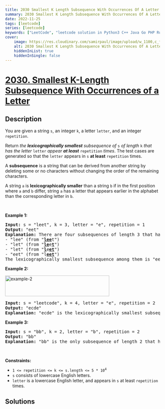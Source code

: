 ```yaml
---
title: 2030 Smallest K Length Subsequence With Occurrences Of A Letter
summary: 2030 Smallest K Length Subsequence With Occurrences Of A Letter LeetCode Solution Explained
date: 2022-11-25
tags: [leetcode]
series: [leetcode]
keywords: ["LeetCode", "leetcode solution in Python3 C++ Java Go PHP Ruby Swift TypeScript Rust C# JavaScript C", "2030 Smallest K Length Subsequence With Occurrences Of A Letter LeetCode Solution Explained in all languages"]
cover:
    image: https://res.cloudinary.com/samirpaul/image/upload/w_1100,c_fit,co_rgb:FFFFFF,l_text:Arial_75_bold:2030 Smallest K Length Subsequence With Occurrences Of A Letter - Solution Explained/problem-solving.webp
    alt: 2030 Smallest K Length Subsequence With Occurrences Of A Letter
    hiddenInList: true
    hiddenInSingle: false
---
```



# [2030. Smallest K-Length Subsequence With Occurrences of a Letter](https://leetcode.com/problems/smallest-k-length-subsequence-with-occurrences-of-a-letter)


## Description

<p>You are given a string <code>s</code>, an integer <code>k</code>, a letter <code>letter</code>, and an integer <code>repetition</code>.</p>

<p>Return <em>the <strong>lexicographically smallest</strong> subsequence of</em> <code>s</code><em> of length</em> <code>k</code> <em>that has the letter</em> <code>letter</code> <em>appear <strong>at least</strong></em> <code>repetition</code> <em>times</em>. The test cases are generated so that the <code>letter</code> appears in <code>s</code> <strong>at least</strong> <code>repetition</code> times.</p>

<p>A <strong>subsequence</strong> is a string that can be derived from another string by deleting some or no characters without changing the order of the remaining characters.</p>

<p>A string <code>a</code> is <strong>lexicographically smaller</strong> than a string <code>b</code> if in the first position where <code>a</code> and <code>b</code> differ, string <code>a</code> has a letter that appears earlier in the alphabet than the corresponding letter in <code>b</code>.</p>

<p>&nbsp;</p>
<p><strong class="example">Example 1:</strong></p>

<pre>
<strong>Input:</strong> s = &quot;leet&quot;, k = 3, letter = &quot;e&quot;, repetition = 1
<strong>Output:</strong> &quot;eet&quot;
<strong>Explanation:</strong> There are four subsequences of length 3 that have the letter &#39;e&#39; appear at least 1 time:
- &quot;lee&quot; (from &quot;<strong><u>lee</u></strong>t&quot;)
- &quot;let&quot; (from &quot;<strong><u>le</u></strong>e<u><strong>t</strong></u>&quot;)
- &quot;let&quot; (from &quot;<u><strong>l</strong></u>e<u><strong>et</strong></u>&quot;)
- &quot;eet&quot; (from &quot;l<u><strong>eet</strong></u>&quot;)
The lexicographically smallest subsequence among them is &quot;eet&quot;.
</pre>

<p><strong class="example">Example 2:</strong></p>
<img alt="example-2" src="https://fastly.jsdelivr.net/gh/doocs/leetcode@main/solution/2000-2099/2030.Smallest%20K-Length%20Subsequence%20With%20Occurrences%20of%20a%20Letter/images/smallest-k-length-subsequence.png" style="width: 339px; height: 67px;" />
<pre>
<strong>Input:</strong> s = &quot;leetcode&quot;, k = 4, letter = &quot;e&quot;, repetition = 2
<strong>Output:</strong> &quot;ecde&quot;
<strong>Explanation:</strong> &quot;ecde&quot; is the lexicographically smallest subsequence of length 4 that has the letter &quot;e&quot; appear at least 2 times.
</pre>

<p><strong class="example">Example 3:</strong></p>

<pre>
<strong>Input:</strong> s = &quot;bb&quot;, k = 2, letter = &quot;b&quot;, repetition = 2
<strong>Output:</strong> &quot;bb&quot;
<strong>Explanation:</strong> &quot;bb&quot; is the only subsequence of length 2 that has the letter &quot;b&quot; appear at least 2 times.
</pre>

<p>&nbsp;</p>
<p><strong>Constraints:</strong></p>

<ul>
	<li><code>1 &lt;= repetition &lt;= k &lt;= s.length &lt;= 5 * 10<sup>4</sup></code></li>
	<li><code>s</code> consists of lowercase English letters.</li>
	<li><code>letter</code> is a lowercase English letter, and appears in <code>s</code> at least <code>repetition</code> times.</li>
</ul>

## Solutions

<!-- end -->
